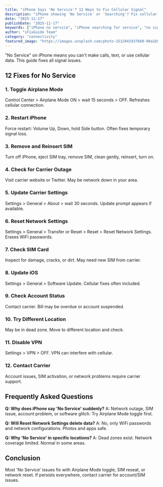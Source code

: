 ```yaml
---
title: "iPhone Says 'No Service'? 12 Ways to Fix Cellular Signal"
description: "iPhone showing 'No Service' or 'Searching'? Fix cellular signal problems and restore network connection with our troubleshooting guide."
date: "2025-11-17"
publishDate: "2025-11-17"
keywords: ["iPhone no service", "iPhone searching for service", "no signal iPhone", "fix no service", "iPhone cellular not working"]
author: "iFixGuide Team"
category: "connectivity"
featured_image: "https://images.unsplash.com/photo-1512941937669-90a1b58e7e9c?w=1200&q=80"
---
```


"No Service" on iPhone means you can't make calls, text, or use cellular data. This guide fixes all signal issues.

## 12 Fixes for No Service

### 1. Toggle Airplane Mode
Control Center > Airplane Mode ON > wait 15 seconds > OFF. Refreshes cellular connection.

### 2. Restart iPhone
Force restart: Volume Up, Down, hold Side button. Often fixes temporary signal loss.

### 3. Remove and Reinsert SIM
Turn off iPhone, eject SIM tray, remove SIM, clean gently, reinsert, turn on.

### 4. Check for Carrier Outage
Visit carrier website or Twitter. May be network down in your area.

### 5. Update Carrier Settings
Settings > General > About > wait 30 seconds. Update prompt appears if available.

### 6. Reset Network Settings
Settings > General > Transfer or Reset > Reset > Reset Network Settings. Erases WiFi passwords.

### 7. Check SIM Card
Inspect for damage, cracks, or dirt. May need new SIM from carrier.

### 8. Update iOS
Settings > General > Software Update. Cellular fixes often included.

### 9. Check Account Status
Contact carrier. Bill may be overdue or account suspended.

### 10. Try Different Location
May be in dead zone. Move to different location and check.

### 11. Disable VPN
Settings > VPN > OFF. VPN can interfere with cellular.

### 12. Contact Carrier
Account issues, SIM activation, or network problems require carrier support.

## Frequently Asked Questions

**Q: Why does iPhone say 'No Service' suddenly?**
A: Network outage, SIM issue, account problem, or software glitch. Try Airplane Mode toggle first.

**Q: Will Reset Network Settings delete data?**
A: No, only WiFi passwords and network configurations. Photos and apps safe.

**Q: Why 'No Service' in specific locations?**
A: Dead zones exist. Network coverage limited. Normal in some areas.

## Conclusion
Most 'No Service' issues fix with Airplane Mode toggle, SIM reseat, or network reset. If persists everywhere, contact carrier for account/SIM issues.
